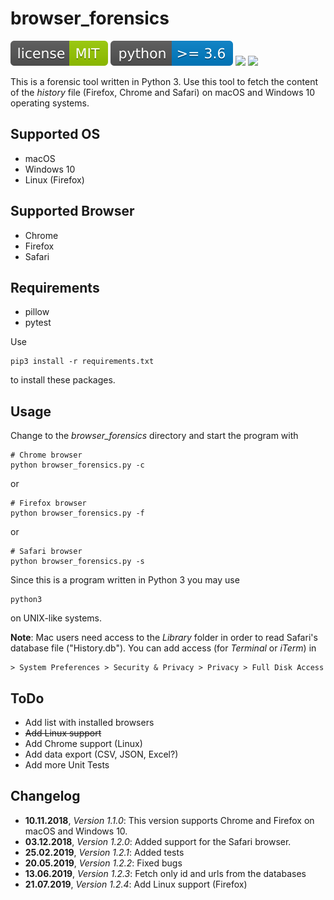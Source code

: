 # browser_forensics

![](img/license-MIT-green.svg) ![](img/python-3.6-blue.svg) ![](https://img.shields.io/github/last-commit/niftycode/browser_forensics.svg?style=flat) ![](https://img.shields.io/github/issues/niftycode/browser_forensics.svg?style=flat)

This is a forensic tool written in Python 3. Use this tool to fetch the content of the *history* file (Firefox, Chrome and Safari) on macOS and Windows 10 operating systems.

## Supported OS

* macOS
* Windows 10
* Linux (Firefox)

## Supported Browser

* Chrome
* Firefox
* Safari

## Requirements

* pillow
* pytest

Use

    pip3 install -r requirements.txt

to install these packages.

## Usage

Change to the *browser_forensics* directory and start the program with

    # Chrome browser
    python browser_forensics.py -c

or

    # Firefox browser
    python browser_forensics.py -f

or

    # Safari browser
    python browser_forensics.py -s

Since this is a program written in Python 3 you may use

    python3

on UNIX-like systems.

**Note**: Mac users need access to the *Library* folder in order to read Safari's database file ("History.db"). You can add access (for *Terminal* or *iTerm*) in

    > System Preferences > Security & Privacy > Privacy > Full Disk Access

## ToDo

* Add list with installed browsers
* ~~Add Linux support~~
* Add Chrome support (Linux)
* Add data export (CSV, JSON, Excel?)
* Add more Unit Tests

## Changelog

* **10.11.2018**, *Version 1.1.0*: This version supports Chrome and Firefox on macOS and Windows 10.
* **03.12.2018**, *Version 1.2.0*: Added support for the Safari browser.
* **25.02.2019**, *Version 1.2.1*: Added tests
* **20.05.2019**, *Version 1.2.2*: Fixed bugs
* **13.06.2019**, *Version 1.2.3*: Fetch only id and urls from the databases
* **21.07.2019**, *Version 1.2.4*: Add Linux support (Firefox)
